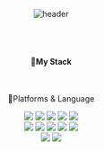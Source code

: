 <div align="center"> 

![header](https://capsule-render.vercel.app/api?type=Waving&color=gradient&height=300&section=footer&text=Welcome!&fontSize=90)
  
 <br/>
 <br/>
  
#### 🚀My Stack
  
 <br/>

<p>📕Platforms & Language</p>

<img src="https://img.shields.io/badge/JAVA-007396?style=for-the-badge&logo=Java&logoColor=white">
<img src="https://img.shields.io/badge/JavaScript-F7DF1E?style=for-the-badge&logo=JavaScript&logoColor=white">
<img src="https://img.shields.io/badge/Spring-6DB33F?style=for-the-badge&logo=Spring&logoColor=white">
<img src="https://img.shields.io/badge/HTML5-E34F26?style=for-the-badge&logo=HTML5&logoColor=white">
<img src="https://img.shields.io/badge/CSS3-1572B6?style=for-the-badge&logo=CSS3&logoColor=white"> <br>
<img src="https://img.shields.io/badge/jQuery-0769AD?style=for-the-badge&logo=jQuery&logoColor=white"
<img src="https://img.shields.io/badge/MySQL-4479A1?style=for-the-badge&logo=MySQL&logoColor=white">
<img src="https://img.shields.io/badge/MySQL-4479A1?style=for-the-badge&logo=MySQL&logoColor=white">
<img src="https://img.shields.io/badge/Eclipse-2C2255?style=for-the-badge&logo=Eclipse%20IDE&logoColor=white">
<img src="https://img.shields.io/badge/github-181717?style=for-the-badge&logo=github&logoColor=white">
<img src="https://img.shields.io/badge/VSCode-007ACC?style=for-the-badge&logo=VisualStudioCode&logoColor=white"> <br>
<img src="https://img.shields.io/badge/IntelliJ IDEA-000000?style=for-the-badge&logo=IntelliJ IDEA&logoColor=white">
<img src="https://img.shields.io/badge/Python-3776AB?style=for-the-badge&logo=Python &logoColor=white">

<br/>
<br/>
<br/>
<br/> 
  <!-- <h3 align="center">🌈 Follow Me </h3> -->
  <br>
<p align="center">
<!--   <a href="mailto:dldbswjd889@naver.com"><img src="https://img.shields.io/badge/Naver Mail-03C75A?style=flat&logo=Naver&logoColor=white&link=dldbswjd889@naver.com"/></a> -->
</p>  
</div>
